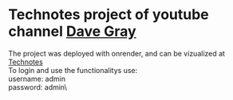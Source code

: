 # Technotes project of youtube channel [Dave Gray](https://www.youtube.com/@DaveGrayTeachesCode)
The project was deployed with onrender, and can be vizualized at [Technotes](https://mern-study.onrender.com/)\
To login and use the functionalitys use:\
username: admin\
password: admin\
